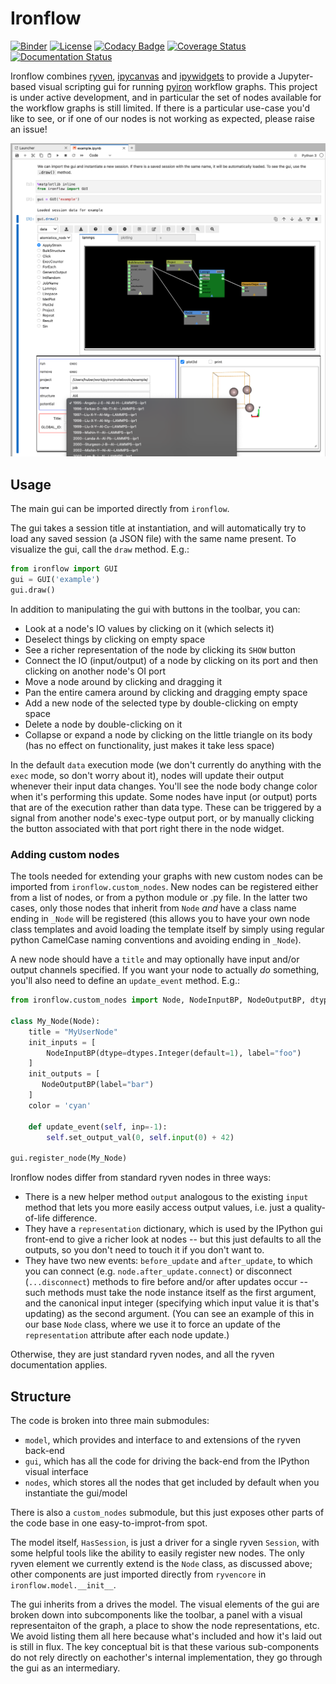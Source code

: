 # Ironflow

[![Binder](https://mybinder.org/badge_logo.svg)](https://mybinder.org/v2/gh/pyiron/ironflow/HEAD?labpath=example.ipynb)
[![License](https://img.shields.io/badge/License-BSD_3--Clause-blue.svg)](https://opensource.org/licenses/BSD-3-Clause)
[![Codacy Badge](https://app.codacy.com/project/badge/Grade/f21027e6a1fd40bd8ff93b0314a64725)](https://app.codacy.com/gh/pyiron/ironflow/dashboard)
[![Coverage Status](https://coveralls.io/repos/github/pyiron/ironflow/badge.svg?branch=main)](https://coveralls.io/github/pyiron/ironflow?branch=main)
[![Documentation Status](https://readthedocs.org/projects/ironflow/badge/?version=latest)](https://ironflow.readthedocs.io/en/latest/)

Ironflow combines [ryven](https://ryven.org), [ipycanvas](https://ipycanvas.readthedocs.io/) and [ipywidgets](https://ipywidgets.readthedocs.io/en/stable/) to provide a Jupyter-based visual scripting gui for running [pyiron](https://pyiron.org) workflow graphs.
This project is under active development, and in particular the set of nodes available for the workflow graphs is still limited. 
If there is a particular use-case you'd like to see, or if one of our nodes is not working as expected, please raise an issue!

![](docs/_static/screenshot.png)

## Usage

The main gui can be imported directly from `ironflow`.

The gui takes a session title at instantiation, and will automatically try to load any saved session (a JSON file) with the same name present.
To visualize the gui, call the `draw` method.
E.g.:
```python
from ironflow import GUI
gui = GUI('example')
gui.draw()
```

In addition to manipulating the gui with buttons in the toolbar, you can:
- Look at a node's IO values by clicking on it (which selects it)
- Deselect things by clicking on empty space
- See a richer representation of the node by clicking its `SHOW` button
- Connect the IO (input/output) of a node by clicking on its port and then clicking on another node's OI port
- Move a node around by clicking and dragging it
- Pan the entire camera around by clicking and dragging empty space
- Add a new node of the selected type by double-clicking on empty space
- Delete a node by double-clicking on it
- Collapse or expand a node by clicking on the little triangle on its body (has no effect on functionality, just makes it take less space)

In the default `data` execution mode (we don't currently do anything with the `exec` mode, so don't worry about it), nodes will update their output whenever their input data changes.
You'll see the node body change color when it's performing this update.
Some nodes have input (or output) ports that are of the execution rather than data type.
These can be triggered by a signal from another node's exec-type output port, or by manually clicking the button associated with that port right there in the node widget.

### Adding custom nodes

The tools needed for extending your graphs with new custom nodes can be imported from `ironflow.custom_nodes`.
New nodes can be registered either from a list of nodes, or from a python module or .py file.
In the latter two cases, only those nodes that inherit from `Node` *and* have a class name ending in `_Node` will be registered (this allows you to have your own node class templates and avoid loading the template itself by simply using regular python CamelCase naming conventions and avoiding ending in `_Node`). 

A new node should have a `title` and may optionally have input and/or output channels specified.
If you want your node to actually *do* something, you'll also need to define an `update_event` method.
E.g.:

```python
from ironflow.custom_nodes import Node, NodeInputBP, NodeOutputBP, dtypes, input_widgets

class My_Node(Node):
    title = "MyUserNode"
    init_inputs = [
        NodeInputBP(dtype=dtypes.Integer(default=1), label="foo")
    ]
    init_outputs = [
       NodeOutputBP(label="bar")
    ]
    color = 'cyan'

    def update_event(self, inp=-1):
        self.set_output_val(0, self.input(0) + 42)

gui.register_node(My_Node)
```

Ironflow nodes differ from standard ryven nodes in three ways:
- There is a new helper method `output` analogous to the existing `input` method that lets you more easily access output values, i.e. just a quality-of-life difference.
- They have a `representation` dictionary, which is used by the IPython gui front-end to give a richer look at nodes -- but this just defaults to all the outputs, so you don't need to touch it if you don't want to.
- They have two new events: `before_update` and `after_update`, to which you can connect (e.g. `node.after_update.connect`) or disconnect (`...disconnect`) methods to fire before and/or after updates occur -- such methods must take the node instance itself as the first argument, and the canonical input integer (specifying which input value it is that's updating) as the second argument. (You can see an example of this in our base `Node` class, where we use it to force an update of the `representation` attribute after each node update.)

Otherwise, they are just standard ryven nodes, and all the ryven documentation applies.

## Structure

The code is broken into three main submodules:
- `model`, which provides and interface to and extensions of the ryven back-end
- `gui`, which has all the code for driving the back-end from the IPython visual interface
- `nodes`, which stores all the nodes that get included by default when you instantiate the gui/model

There is also a `custom_nodes` submodule, but this just exposes other parts of the code base in one easy-to-improt-from spot.

The model itself, `HasSession`, is just a driver for a single ryven `Session`, with some helpful tools like the ability to easily register new nodes.
The only ryven element we currently extend is the `Node` class, as discussed above; other components are just imported directly from `ryvencore` in `ironflow.model.__init__`.

The gui inherits from a drives the model.
The visual elements of the gui are broken down into subcomponents like the toolbar, a panel with a visual representaiton of the graph, a place to show the node representations, etc.
We avoid listing them all here because what's included and how it's laid out is still in flux.
The key conceptual bit is that these various sub-components do not rely directly on eachother's internal implementation, they go through the gui as an intermediary.